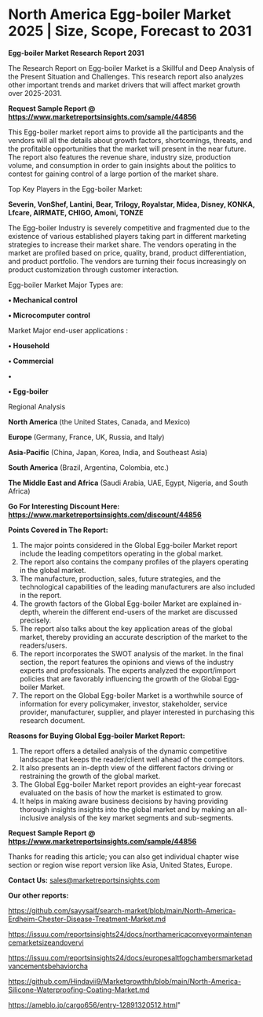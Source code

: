 # North America Egg-boiler Market 2025 | Size, Scope, Forecast to 2031

<strong>Egg-boiler Market Research Report 2031</strong>

The Research Report on Egg-boiler Market is a Skillful and Deep Analysis of the Present Situation and Challenges. This research report also analyzes other important trends and market drivers that will affect market growth over 2025-2031.

<strong>Request Sample Report @ <a href=https://www.marketreportsinsights.com/sample/44856>https://www.marketreportsinsights.com/sample/44856</a></strong>

This Egg-boiler market report aims to provide all the participants and the vendors will all the details about growth factors, shortcomings, threats, and the profitable opportunities that the market will present in the near future. The report also features the revenue share, industry size, production volume, and consumption in order to gain insights about the politics to contest for gaining control of a large portion of the market share.

Top Key Players in the Egg-boiler Market:

<strong>Severin, VonShef, Lantini, Bear, Trilogy, Royalstar, Midea, Disney, KONKA, Lfcare, AIRMATE, CHIGO, Amoni, TONZE</strong>

The Egg-boiler Industry is severely competitive and fragmented due to the existence of various established players taking part in different marketing strategies to increase their market share. The vendors operating in the market are profiled based on price, quality, brand, product differentiation, and product portfolio. The vendors are turning their focus increasingly on product customization through customer interaction.

Egg-boiler Market Major Types are:

<strong>•  Mechanical control

•  Microcomputer control</strong>

Market Major end-user applications :

<strong>•  Household

•  Commercial

•  

•  Egg-boiler</strong>

Regional Analysis

</u><strong><b>North America</b></strong> (the United States, Canada, and Mexico)

<strong><b>Europe </b></strong>(Germany, France, UK, Russia, and Italy)

<strong><b>Asia-Pacific</b></strong> (China, Japan, Korea, India, and Southeast Asia)

<strong><b>South America</b></strong> (Brazil, Argentina, Colombia, etc.)

<strong><b>The Middle East and Africa</b></strong> (Saudi Arabia, UAE, Egypt, Nigeria, and South Africa)

<strong>Go For Interesting Discount Here: <a href=https://www.marketreportsinsights.com/discount/44856>https://www.marketreportsinsights.com/discount/44856</a></strong>

<strong>Points Covered in The Report:</strong>
<ol>
  <li>The major points considered in the Global Egg-boiler Market report include the leading competitors operating in the global market.</li>
  <li>The report also contains the company profiles of the players operating in the global market.</li>
  <li>The manufacture, production, sales, future strategies, and the technological capabilities of the leading manufacturers are also included in the report.</li>
  <li>The growth factors of the Global Egg-boiler Market are explained in-depth, wherein the different end-users of the market are discussed precisely.</li>
  <li>The report also talks about the key application areas of the global market, thereby providing an accurate description of the market to the readers/users.</li>
  <li>The report incorporates the SWOT analysis of the market. In the final section, the report features the opinions and views of the industry experts and professionals. The experts analyzed the export/import policies that are favorably influencing the growth of the Global Egg-boiler Market.</li>
  <li>The report on the Global Egg-boiler Market is a worthwhile source of information for every policymaker, investor, stakeholder, service provider, manufacturer, supplier, and player interested in purchasing this research document.</li>
</ol>
<strong>Reasons for Buying Global Egg-boiler Market Report:</strong>

<ol>
  <li>The report offers a detailed analysis of the dynamic competitive landscape that keeps the reader/client well ahead of the competitors.</li>
  <li>It also presents an in-depth view of the different factors driving or restraining the growth of the global market.</li>
  <li>The Global Egg-boiler Market report provides an eight-year forecast evaluated on the basis of how the market is estimated to grow.</li>
  <li>It helps in making aware business decisions by having providing thorough insights insights into the global market and by making an all-inclusive analysis of the key market segments and sub-segments.</li>
</ol>
<strong>Request Sample Report @ <a href=https://www.marketreportsinsights.com/sample/44856>https://www.marketreportsinsights.com/sample/44856</a></strong>


Thanks for reading this article; you can also get individual chapter wise section or region wise report version like Asia, United States, Europe.

<strong>Contact Us:</strong>
sales@marketreportsinsights.com

<strong>Our other reports:</strong>

<a href=https://github.com/sayysaif/search-market/blob/main/North-America-Erdheim-Chester-Disease-Treatment-Market.md>https://github.com/sayysaif/search-market/blob/main/North-America-Erdheim-Chester-Disease-Treatment-Market.md</a>

<a href=https://issuu.com/reportsinsights24/docs/northamericaconveyormaintenancemarketsizeandovervi>https://issuu.com/reportsinsights24/docs/northamericaconveyormaintenancemarketsizeandovervi</a>

<a href=https://issuu.com/reportsinsights24/docs/europesaltfogchambersmarketadvancementsbehaviorcha>https://issuu.com/reportsinsights24/docs/europesaltfogchambersmarketadvancementsbehaviorcha</a>

<a href=https://github.com/Hindavii9/Marketgrowthh/blob/main/North-America-Silicone-Waterproofing-Coating-Market.md>https://github.com/Hindavii9/Marketgrowthh/blob/main/North-America-Silicone-Waterproofing-Coating-Market.md</a>

<a href=https://ameblo.jp/cargo656/entry-12891320512.html>https://ameblo.jp/cargo656/entry-12891320512.html</a>"
